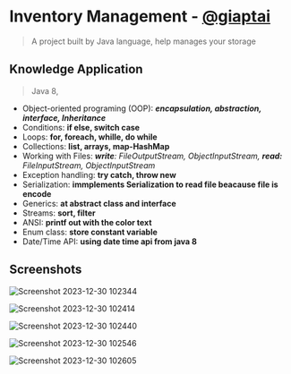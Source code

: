 # Inventory Management - [@giaptai](https://www.github.com/giaptai)
> A project built by Java language, help manages your storage


## Knowledge Application
> Java 8, 
- Object-oriented programing (OOP): ***encapsulation, abstraction, interface, Inheritance***
- Conditions: **if else, switch case**
- Loops: **for, foreach, whille, do while**
- Collections: **list, arrays, map-HashMap**
- Working with Files: ***write**: FileOutputStream, ObjectInputStream, **read:** FileInputStream, ObjectInputStream*
- Exception handling: **try catch, throw new**
- Serialization: **immplements Serialization to read file beacause file is encode**
- Generics: **at abstract class and interface**
- Streams: **sort, filter**
- ANSI: **printf out with the color text**
- Enum class: **store constant variable**
- Date/Time API: **using date time api from java 8** 
## Screenshots
![Screenshot 2023-12-30 102344](https://github.com/giaptai/java-core-inventory-management/assets/102518847/7985b6a6-449c-4b90-9a28-4de586d69c1c)

![Screenshot 2023-12-30 102414](https://github.com/giaptai/java-core-inventory-management/assets/102518847/2592f9ba-690f-4360-a1b0-d1f3024a47d4)

![Screenshot 2023-12-30 102440](https://github.com/giaptai/java-core-inventory-management/assets/102518847/933e5a56-c726-4b29-8a04-edd686be2bfe)

![Screenshot 2023-12-30 102546](https://github.com/giaptai/java-core-inventory-management/assets/102518847/8017d6fc-1cbc-4a98-9c9b-3c73844a6f4c)

![Screenshot 2023-12-30 102605](https://github.com/giaptai/java-core-inventory-management/assets/102518847/dfc0116d-0bc3-459e-b303-bbedd58d94a4)





  
